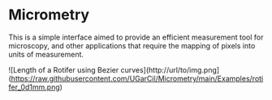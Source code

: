 # Micrometry
This is a simple interface aimed to provide an efficient measurement tool for microscopy, and other applications that require the mapping of pixels into units of measurement.

![Length of a Rotifer using Bezier curves](http://url/to/img.png](https://raw.githubusercontent.com/UGarCil/Micrometry/main/Examples/rotifer_0d1mm.png)
